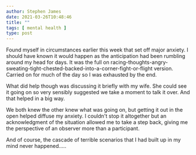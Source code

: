 ```yaml
---
author: Stephen James
date: 2021-03-26T10:48:46
title: ""
tags: [ mental health ]
type: post
---
```

Found myself in circumstances earlier this week that set off major anxiety. I should have known it would happen as the anticipation had been rumbling around my head for days. It was the full on racing-thoughts-angry-sweating-tight-chested-backed-into-a-corner-fight-or-flight version. Carried on for much of the day so I was exhausted by the end. 

What did help though was discussing it briefly with my wife. She could see it going on so very sensibly suggested we take a moment to talk it over. And that helped in a big way. 

We both knew the other knew what was going on, but getting it out in the open helped diffuse my anxiety. I couldn't stop it altogether but an acknowledgment of the situation allowed me to take a step back, giving me the perspective of an observer more than a participant. 

And of course, the cascade of terrible scenarios that I had built up in my mind never happened.....
